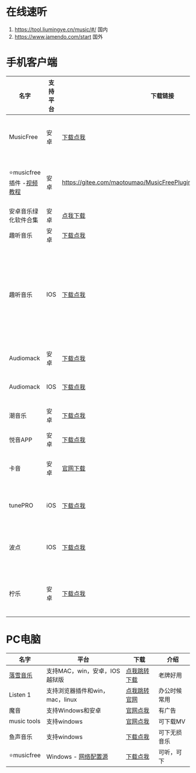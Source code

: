 # 在线速听

1. https://tool.liumingye.cn/music/#/ 国内
2. https://www.jamendo.com/start 国外

# 手机客户端

| 名字                                                         | 支持平台 | 下载链接                                                     | 介绍                                     |
| ------------------------------------------------------------ | -------- | ------------------------------------------------------------ | ---------------------------------------- |
| MusicFree                                                    | 安卓     | [下载点我](https://aming.lanzouf.com/iP7jY0mk0sbc)           | 目前在用，非常nice                       |
| ⭐musicfree插件 -[视频教程](https://wp.haoruan.cc/%E6%95%99%E7%A8%8B%E8%A7%86%E9%A2%91/%E8%A7%86%E9%A2%91%E6%95%99%E7%A8%8B/%E5%90%AC%E5%90%AC%E6%AD%8C-%20musicfree%E6%8F%92%E4%BB%B6%E7%94%A8%E6%B3%95.mp4) | 安卓     | https://gitee.com/maotoumao/MusicFreePlugins/raw/master/plugins.json | 进去复制地址栏链接                       |
| 安卓音乐绿化软件合集                                         | 安卓     | [点我下载](https://678cnn.lanzoub.com/b01pdgpwd)             | 合集                                     |
| 趣听音乐                                                     | 安卓     | [下载点我](https://wwz.lanzout.com/s/qlisten1?w1)            |                                          |
| 趣听音乐                                                     | IOS      | [下载点我](https://apps.apple.com/cn/app/ai-builder/id6448982270) | AI对话框输入，趣听音乐馆，点发送即可变身 |
| Audiomack                                                    | 安卓     | [下载点我](https://aming.lanzouf.com/iQE3h0ipfczg)           | 海外音乐多                               |
| Audiomack                                                    | IOS      | [下载点我](https://apps.apple.com/us/app/audiomack-stream-new-music/id921765888?l=zh) | 海外音乐多                               |
| 潮音乐                                                       | 安卓     | [下载点我](https://aming.lanzouv.com/i55cU09sbaji)           | 无亮点，稳定                             |
| 悦音APP                                                      | 安卓     | [下载点我](https://afengkeji.lanzouo.com/b0d3ex31i)          |                                          |
| 卡音                                                         | 安卓     | [官网下载](http://music.ijanz.cn/)                           | 可听，可下载                             |
| tunePRO                                                      | iOS      | [下载点我](https://apps.apple.com/cn/app/id1248262508)       | 界面丑，库还行                           |
| 波点                                                         | IOS      | [下载点我](https://apps.apple.com/cn/app/id1541981555)       | 歌全，但费电，正版                       |
| 柠乐                                                         | 安卓     | [下载点我](https://aming.lanzouf.com/ievR00s0rx8h)           | 可听全网，可下无损                       |

# PC电脑

| 名字                                   | 平台                                                         | 下载                                                    | 介绍         |
| -------------------------------------- | ------------------------------------------------------------ | ------------------------------------------------------- | ------------ |
| [落雪音乐](https://lxmusic.toside.cn/) | 支持MAC，win，安卓，IOS越狱版                                | [点我跳转下载](https://aming.lanzouj.com/b05kgh3sf)     | 老牌好用     |
| Listen 1                               | 支持浏览器插件和win，mac，linux                              | [点我跳转官网](https://listen1.github.io/listen1/)      | 办公时候常用 |
| 魔音                                   | 支持Windows和安卓                                            | [官网点我](http://morin.feiyu.vin/)                     | 有广告       |
| music tools                            | 支持windows                                                  | [官网点我](https://www.yijingying.com/html/musictools/) | 可下载MV     |
| 鱼声音乐                               | 支持windows                                                  | [下载点我](https://aming.lanzouf.com/ioHas0rxraxg)      | 可下无损音乐 |
| ⭐musicfree                             | Windows - [网络配置源](https://gitee.com/maotoumao/MusicFreePlugins/raw/master/plugins.json) | [下载点我](https://aming.lanzouj.com/iYRRl13hzl8b)      | 可听，可下   |
